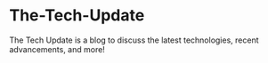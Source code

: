 # The-Tech-Update
The Tech Update is a blog to discuss the latest technologies, recent advancements, and more!
